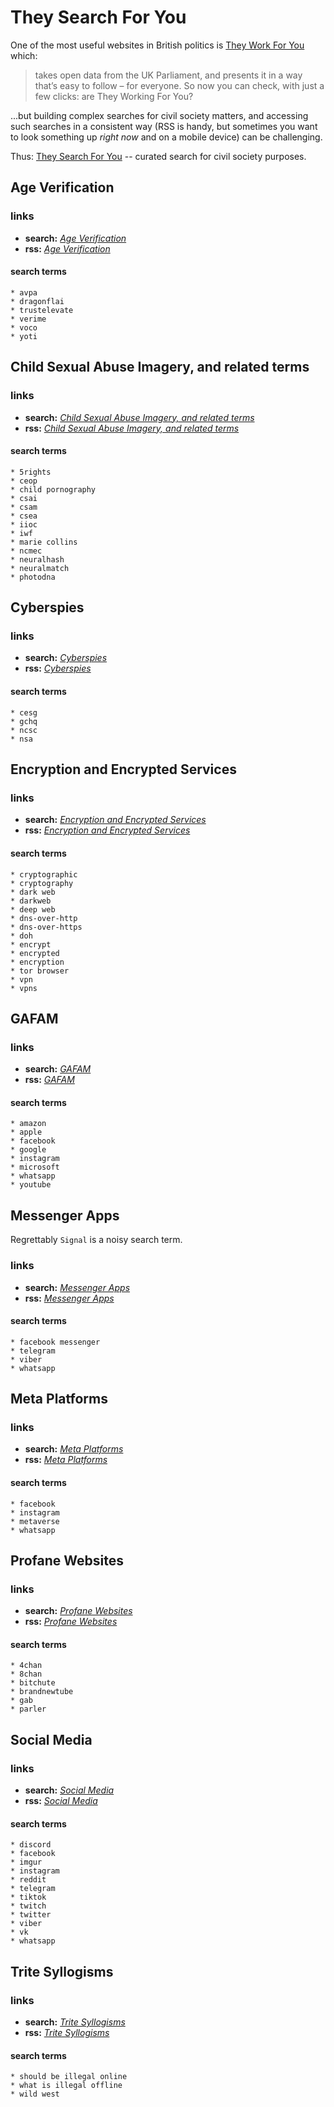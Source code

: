 # They Search For You

One of the most useful websites in British politics is
[They Work For You](https://www.theyworkforyou.com) which:

> takes open data from the UK Parliament, and presents it in a way
> that’s easy to follow – for everyone. So now you can check, with
> just a few clicks: are They Working For You?

...but building complex searches for civil society matters, and
accessing such searches in a consistent way (RSS is handy, but
sometimes you want to look something up *right now* and on a mobile
device) can be challenging.

Thus: [They Search For You](.) -- curated search for civil society purposes.

## Age Verification

### links

* **search:** [*Age Verification*](https://www.theyworkforyou.com/search/?q=%22avpa%22%20OR%20%22dragonflai%22%20OR%20%22trustelevate%22%20OR%20%22verime%22%20OR%20%22voco%22%20OR%20%22yoti%22)
* **rss:** [*Age Verification*](https://www.theyworkforyou.com/search/rss/?s=%22avpa%22%20OR%20%22dragonflai%22%20OR%20%22trustelevate%22%20OR%20%22verime%22%20OR%20%22voco%22%20OR%20%22yoti%22)

#### search terms

```
* avpa
* dragonflai
* trustelevate
* verime
* voco
* yoti
```

## Child Sexual Abuse Imagery, and related terms

### links

* **search:** [*Child Sexual Abuse Imagery, and related terms*](https://www.theyworkforyou.com/search/?q=%225rights%22%20OR%20%22ceop%22%20OR%20%22child%20pornography%22%20OR%20%22csai%22%20OR%20%22csam%22%20OR%20%22csea%22%20OR%20%22iioc%22%20OR%20%22iwf%22%20OR%20%22marie%20collins%22%20OR%20%22ncmec%22%20OR%20%22neuralhash%22%20OR%20%22neuralmatch%22%20OR%20%22photodna%22)
* **rss:** [*Child Sexual Abuse Imagery, and related terms*](https://www.theyworkforyou.com/search/rss/?s=%225rights%22%20OR%20%22ceop%22%20OR%20%22child%20pornography%22%20OR%20%22csai%22%20OR%20%22csam%22%20OR%20%22csea%22%20OR%20%22iioc%22%20OR%20%22iwf%22%20OR%20%22marie%20collins%22%20OR%20%22ncmec%22%20OR%20%22neuralhash%22%20OR%20%22neuralmatch%22%20OR%20%22photodna%22)

#### search terms

```
* 5rights
* ceop
* child pornography
* csai
* csam
* csea
* iioc
* iwf
* marie collins
* ncmec
* neuralhash
* neuralmatch
* photodna
```

## Cyberspies

### links

* **search:** [*Cyberspies*](https://www.theyworkforyou.com/search/?q=%22cesg%22%20OR%20%22gchq%22%20OR%20%22ncsc%22%20OR%20%22nsa%22)
* **rss:** [*Cyberspies*](https://www.theyworkforyou.com/search/rss/?s=%22cesg%22%20OR%20%22gchq%22%20OR%20%22ncsc%22%20OR%20%22nsa%22)

#### search terms

```
* cesg
* gchq
* ncsc
* nsa
```

## Encryption and Encrypted Services

### links

* **search:** [*Encryption and Encrypted Services*](https://www.theyworkforyou.com/search/?q=%22cryptographic%22%20OR%20%22cryptography%22%20OR%20%22dark%20web%22%20OR%20%22darkweb%22%20OR%20%22deep%20web%22%20OR%20%22dns-over-http%22%20OR%20%22dns-over-https%22%20OR%20%22doh%22%20OR%20%22encrypt%22%20OR%20%22encrypted%22%20OR%20%22encryption%22%20OR%20%22tor%20browser%22%20OR%20%22vpn%22%20OR%20%22vpns%22)
* **rss:** [*Encryption and Encrypted Services*](https://www.theyworkforyou.com/search/rss/?s=%22cryptographic%22%20OR%20%22cryptography%22%20OR%20%22dark%20web%22%20OR%20%22darkweb%22%20OR%20%22deep%20web%22%20OR%20%22dns-over-http%22%20OR%20%22dns-over-https%22%20OR%20%22doh%22%20OR%20%22encrypt%22%20OR%20%22encrypted%22%20OR%20%22encryption%22%20OR%20%22tor%20browser%22%20OR%20%22vpn%22%20OR%20%22vpns%22)

#### search terms

```
* cryptographic
* cryptography
* dark web
* darkweb
* deep web
* dns-over-http
* dns-over-https
* doh
* encrypt
* encrypted
* encryption
* tor browser
* vpn
* vpns
```

## GAFAM

### links

* **search:** [*GAFAM*](https://www.theyworkforyou.com/search/?q=%22amazon%22%20OR%20%22apple%22%20OR%20%22facebook%22%20OR%20%22google%22%20OR%20%22instagram%22%20OR%20%22microsoft%22%20OR%20%22whatsapp%22%20OR%20%22youtube%22)
* **rss:** [*GAFAM*](https://www.theyworkforyou.com/search/rss/?s=%22amazon%22%20OR%20%22apple%22%20OR%20%22facebook%22%20OR%20%22google%22%20OR%20%22instagram%22%20OR%20%22microsoft%22%20OR%20%22whatsapp%22%20OR%20%22youtube%22)

#### search terms

```
* amazon
* apple
* facebook
* google
* instagram
* microsoft
* whatsapp
* youtube
```

## Messenger Apps

Regrettably `Signal` is a noisy search term.

### links

* **search:** [*Messenger Apps*](https://www.theyworkforyou.com/search/?q=%22facebook%20messenger%22%20OR%20%22telegram%22%20OR%20%22viber%22%20OR%20%22whatsapp%22)
* **rss:** [*Messenger Apps*](https://www.theyworkforyou.com/search/rss/?s=%22facebook%20messenger%22%20OR%20%22telegram%22%20OR%20%22viber%22%20OR%20%22whatsapp%22)

#### search terms

```
* facebook messenger
* telegram
* viber
* whatsapp
```

## Meta Platforms

### links

* **search:** [*Meta Platforms*](https://www.theyworkforyou.com/search/?q=%22facebook%22%20OR%20%22instagram%22%20OR%20%22metaverse%22%20OR%20%22whatsapp%22)
* **rss:** [*Meta Platforms*](https://www.theyworkforyou.com/search/rss/?s=%22facebook%22%20OR%20%22instagram%22%20OR%20%22metaverse%22%20OR%20%22whatsapp%22)

#### search terms

```
* facebook
* instagram
* metaverse
* whatsapp
```

## Profane Websites

### links

* **search:** [*Profane Websites*](https://www.theyworkforyou.com/search/?q=%224chan%22%20OR%20%228chan%22%20OR%20%22bitchute%22%20OR%20%22brandnewtube%22%20OR%20%22gab%22%20OR%20%22parler%22)
* **rss:** [*Profane Websites*](https://www.theyworkforyou.com/search/rss/?s=%224chan%22%20OR%20%228chan%22%20OR%20%22bitchute%22%20OR%20%22brandnewtube%22%20OR%20%22gab%22%20OR%20%22parler%22)

#### search terms

```
* 4chan
* 8chan
* bitchute
* brandnewtube
* gab
* parler
```

## Social Media

### links

* **search:** [*Social Media*](https://www.theyworkforyou.com/search/?q=%22discord%22%20OR%20%22facebook%22%20OR%20%22imgur%22%20OR%20%22instagram%22%20OR%20%22reddit%22%20OR%20%22telegram%22%20OR%20%22tiktok%22%20OR%20%22twitch%22%20OR%20%22twitter%22%20OR%20%22viber%22%20OR%20%22vk%22%20OR%20%22whatsapp%22)
* **rss:** [*Social Media*](https://www.theyworkforyou.com/search/rss/?s=%22discord%22%20OR%20%22facebook%22%20OR%20%22imgur%22%20OR%20%22instagram%22%20OR%20%22reddit%22%20OR%20%22telegram%22%20OR%20%22tiktok%22%20OR%20%22twitch%22%20OR%20%22twitter%22%20OR%20%22viber%22%20OR%20%22vk%22%20OR%20%22whatsapp%22)

#### search terms

```
* discord
* facebook
* imgur
* instagram
* reddit
* telegram
* tiktok
* twitch
* twitter
* viber
* vk
* whatsapp
```

## Trite Syllogisms

### links

* **search:** [*Trite Syllogisms*](https://www.theyworkforyou.com/search/?q=%22should%20be%20illegal%20online%22%20OR%20%22what%20is%20illegal%20offline%22%20OR%20%22wild%20west%22)
* **rss:** [*Trite Syllogisms*](https://www.theyworkforyou.com/search/rss/?s=%22should%20be%20illegal%20online%22%20OR%20%22what%20is%20illegal%20offline%22%20OR%20%22wild%20west%22)

#### search terms

```
* should be illegal online
* what is illegal offline
* wild west
```

